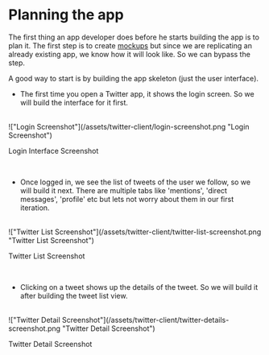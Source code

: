 # Planning the app

The first thing an app developer does before he starts building the app is to plan it. The first step is to create [mockups]() but since we are replicating an already existing app, we know how it will look like. So we can bypass the step.

A good way to start is by building the app skeleton (just the user interface). 

* The first time you open a Twitter app, it shows the login screen. So we will build the interface for it first.
<br/>
!["Login Screenshot"](/assets/twitter-client/login-screenshot.png "Login Screenshot")
<p class="ac">Login Interface Screenshot</p>
<br/>

* Once logged in, we see the list of tweets of the user we follow, so we will build it next. There are multiple tabs like 'mentions', 'direct messages', 'profile' etc but lets not worry about them in our first iteration.
<br/>
!["Twitter List Screenshot"](/assets/twitter-client/twitter-list-screenshot.png "Twitter List Screenshot")
<p class="ac">Twitter List Screenshot</p>
<br/>

* Clicking on a tweet shows up the details of the tweet. So we will build it after building the tweet list view.
<br/>
!["Twitter Detail Screenshot"](/assets/twitter-client/twitter-details-screenshot.png "Twitter Detail Screenshot")
<p class="ac">Twitter Detail Screenshot</p>
<br/>


